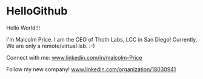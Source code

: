 # HelloGithub
Hello World!!!

I'm Malcolm Price. I am the CEO of Thoth Labs, LCC in San Diego! 
Currently, We are only a remote/virtual lab. :-)

Connect with me:
www.linkedin.com/in/malcolm-Price

Follow my new company!
www.linkedin.com/organization/18030941
